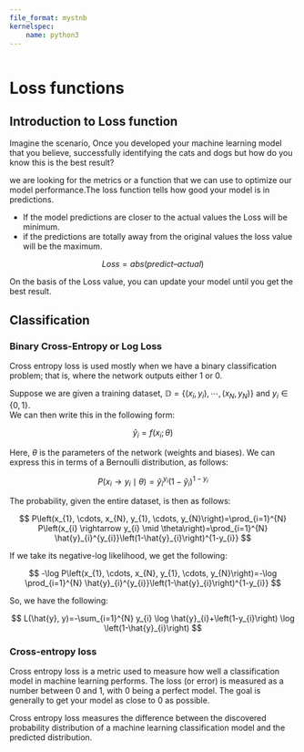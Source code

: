 ```yaml
---
file_format: mystnb
kernelspec:
    name: python3
---
```


```{title} Deep learning loss functions
```

# Loss functions

## Introduction to Loss function
Imagine the scenario, Once you developed your machine learning model that you believe, successfully identifying the
cats and dogs but how do you know this is the best result?

we are looking for the metrics or a function that we can use to optimize our model performance.The loss function
tells how good your model is in predictions.
- If the model predictions are closer to the actual values the Loss will be minimum.
- if the predictions are totally away from the original values the loss value will be the maximum.

$$
Loss = abs(predict – actual)
$$

On the basis of the Loss value, you can update your model until you get the best result.

## Classification

### Binary Cross-Entropy or Log Loss
Cross entropy loss is used mostly when we have a binary classification problem; that is, where the network outputs
either 1 or 0.

Suppose we are given a training dataset, $\mathbb{D}=\left\{\left(x_{i}, y_{i}\right), \cdots,\left(x_{N}, y_{N}\right)\right\}$ and $y_{i} \in\{0,1\}$. \
We can then write this in the following form:

$$
\hat{y}_{i}=f\left(x_{i} ; \theta\right)
$$

Here, $\theta$ is the parameters of the network (weights and biases). We can express this in terms of a Bernoulli
distribution, as follows:

$$
P\left(x_{i} \rightarrow y_{i} \mid \theta\right)=\hat{y}_{i}^{y_{i}}\left(1-\hat{y}_{i}\right)^{1-y_{i}}
$$

The probability, given the entire dataset, is then as follows:

$$
P\left(x_{1}, \cdots, x_{N}, y_{1}, \cdots, y_{N}\right)=\prod_{i=1}^{N} P\left(x_{i} \rightarrow y_{i} \mid \theta\right)=\prod_{i=1}^{N} \hat{y}_{i}^{y_{i}}\left(1-\hat{y}_{i}\right)^{1-y_{i}}
$$

If we take its negative-log likelihood, we get the following:

$$
-\log P\left(x_{1}, \cdots, x_{N}, y_{1}, \cdots, y_{N}\right)=-\log \prod_{i=1}^{N} \hat{y}_{i}^{y_{i}}\left(1-\hat{y}_{i}\right)^{1-y_{i}}
$$

So, we have the following:

$$
L(\hat{y}, y)=-\sum_{i=1}^{N} y_{i} \log \hat{y}_{i}+\left(1-y_{i}\right) \log \left(1-\hat{y}_{i}\right)
$$


### Cross-entropy loss
Cross entropy loss is a metric used to measure how well a classification model in machine learning performs.
The loss (or error) is measured as a number between 0 and 1, with 0 being a perfect model.
The goal is generally to get your model as close to 0 as possible.

Cross entropy loss measures the difference between the discovered probability distribution of a machine learning
classification model and the predicted distribution.

